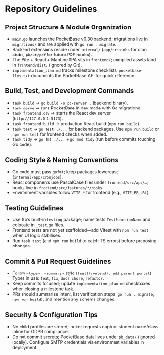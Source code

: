 # Repository Guidelines

## Project Structure & Module Organization
- `main.go` launches the PocketBase v0.30 backend; migrations live in `migrations/` and are applied with `go run . migrate`.
- Backend extensions reside under `internal/` (`app/cronjobs` for cron stubs, `pbext/pdf` for future PDF hooks).
- The Vite + React + Mantine SPA sits in `frontend/`; compiled assets land in `frontend/dist/` (ignored by Git).
- `implementation_plan.md` tracks milestone checklists. `pocketbase-llms.txt` documents the PocketBase API for quick reference.

## Build, Test, and Development Commands
- `task build` → `go build -o pb-server .` (backend binary).
- `task serve` → runs PocketBase in dev mode with Go migrations.
- `task frontend:dev` → starts the React dev server (`http://127.0.0.1:5173`).
- `task frontend:build` → production React build (`npm run build`).
- `task test` → `go test ./...` for backend packages. Use `npm run build` or `npm run test` for frontend checks when added.
- `task tidy` → `go fmt ./...` + `go mod tidy` (run before commits touching Go code).

## Coding Style & Naming Conventions
- Go code must pass `gofmt`; keep packages lowercase (`internal/app/cronjobs`).
- React components use PascalCase files under `frontend/src/app/…`; hooks live in `frontend/src/features/*/hooks`.
- Environment variables follow `VITE_*` for frontend (e.g., `VITE_PB_URL`).

## Testing Guidelines
- Use Go’s built-in `testing` package; name tests `TestFunctionName` and colocate in `_test.go` files.
- Frontend tests are not yet scaffolded—add Vitest with `npm run test` when UI logic stabilises.
- Run `task test` (and `npm run build` to catch TS errors) before proposing changes.

## Commit & Pull Request Guidelines
- Follow `<type>: <summary>` style (`feat(frontend): add parent portal`). Types in use: `feat`, `fix`, `docs`, `chore`, `refactor`.
- Keep commits focused; update `implementation_plan.md` checkboxes when closing a milestone task.
- PRs should summarise intent, list verification steps (`go run . migrate`, `npm run build`), and mention any schema changes.

## Security & Configuration Tips
- No child profiles are stored; locker requests capture student name/class inline for GDPR compliance.
- Do not commit secrets; PocketBase data lives under `pb_data/` (ignored locally). Configure SMTP credentials via environment variables in deployment.
